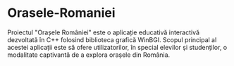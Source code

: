 # Orasele-Romaniei
Proiectul "Orașele României" este o aplicație educativă interactivă dezvoltată în C++ folosind  biblioteca grafică WinBGI. Scopul principal al acestei aplicații este să ofere utilizatorilor,  în special elevilor și studenților, o modalitate captivantă de a explora orașele din România.
